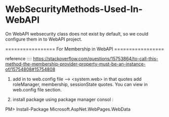 # WebSecurityMethods-Used-In-WebAPI
On WebAPI websecurity class does not exist by default, so we could configure them in to WebAPI project.

=================  For Membership in WebAPI =================

reference :::: https://stackoverflow.com/questions/15753864/to-call-this-method-the-membership-provider-property-must-be-an-instance-of/15754808#15754808

1.  add in to web.config file -->  <system.web> in that quotes add roleManager, membership, sessionState quotes. You can view in web.config file section.


2.  install package using package manager consol :

PM> Install-Package Microsoft.AspNet.WebPages.WebData
